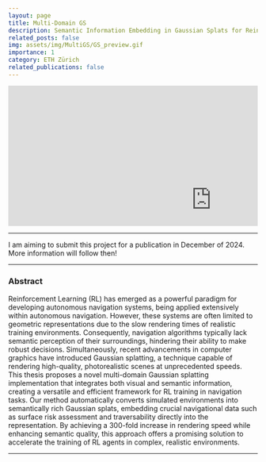 ```yaml
---
layout: page
title: Multi-Domain GS
description: Semantic Information Embedding in Gaussian Splats for Reinforcement Learning Training Speed-Up 
related_posts: false
img: assets/img/MultiGS/GS_preview.gif
importance: 1
category: ETH Zürich
related_publications: false
---
```


<div style="position: relative; padding-bottom: 56.25%; height: 0; overflow: hidden;">
    <iframe width="820" height="460" src="https://www.youtube.com/embed/mRDarTzl9aI?si=iFpn_CBUj9qql_SZ" title="YouTube video player" frameborder="0" allow="accelerometer; autoplay; clipboard-write; encrypted-media; gyroscope; picture-in-picture; web-share" referrerpolicy="strict-origin-when-cross-origin" allowfullscreen></iframe>
</div>

--- 

I am aiming to submit this project for a publication in December of 2024. More information will follow then!

---

### Abstract
Reinforcement Learning (RL) has emerged as a powerful paradigm for developing autonomous navigation systems, being applied extensively within autonomous navigation. However, these systems are often limited to geometric representations due to the slow rendering times of realistic training environments. Consequently, navigation algorithms typically lack semantic perception of their surroundings, hindering their ability to make robust decisions. 
Simultaneously, recent advancements in computer graphics have introduced Gaussian splatting, a technique capable of rendering high-quality, photorealistic scenes at unprecedented speeds. This thesis proposes a novel multi-domain Gaussian splatting implementation that integrates both visual and semantic information, creating a versatile and efficient framework for RL training in navigation tasks. Our method automatically converts simulated environments into semantically rich Gaussian splats, embedding crucial navigational data such as surface risk assessment and traversability directly into the representation. By achieving a 300-fold increase in rendering speed while enhancing semantic quality, this approach offers a promising solution to accelerate the training of RL agents in complex, realistic environments.

---